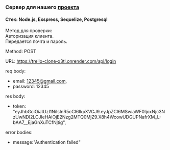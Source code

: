### Сервер для нашего [проекта](https://github.com/Alexkhokhlow/rs-clone)

#### Стек: Node.js, Exspress, Sequelize, Postgresql

Метод для проверки:  
Авторизация клиента.  
Передается почта и пароль.

Method: POST

URL: https://trello-clone-x3tl.onrender.com/api/login

req body:
 - email: 12345@gmail.com,
 - password: 12345
 
res body:
- token: "eyJhbGciOiJIUzI1NiIsInR5cCI6IkpXVCJ9.eyJpZCI6MSwiaWF0IjoxNjc3NzUwNDI2LCJleHAiOjE2Nzg2MTQ0MjZ9.X8h4WcowUDGUPNafrXM_L-bAA7__EjaGnXuTCfNjtig",

error bodies:
 - message:"Authentication failed"
